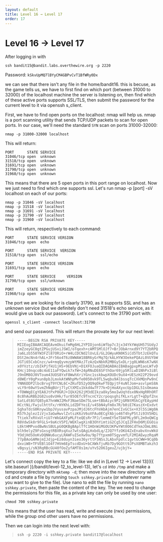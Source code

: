 ```yaml
---
layout: default
title: Level 16 → Level 17
order: 17
---
```


# Level 16 → Level 17

After logging in with 

`ssh bandit15@bandit.labs.overthewire.org -p 2220`

Password: `kSkvUpMQ7lBYyCM4GBPvCvT1BfWRy0Dx`

we can see that there isn't any file in the home/bandit16. this is becuse, as the game tells us, we have to first find on which port (between  31000 to 32000) of the localhost machine the server is listening on, then find which of these active ports supports SSL/TLS, then submit the password for the current level to it via openssh s_client.

First, we have to find open ports on the localhost: nmap will help us. nmap is a port scanning utility that sends TCP/UDP packets to scan for open ports. In our case, we'll need the standard `SYN` scan on ports  31000-32000:

`nmap -p 31000-32000 localhost`

This will return:

```
PORT      STATE SERVICE
31046/tcp open  unknown
31518/tcp open  unknown
31691/tcp open  unknown
31790/tcp open  unknown
31960/tcp open  unknown
```

This means that there are 5 open ports in this port range on localhost. Now we just need to find which one supports ssl. Let's run  nmap -p [port] -sV localhost on each of our ports:

```
nmap -p 31046 -sV localhost
nmap -p 31518 -sV localhost
nmap -p 31691 -sV localhost
nmap -p 31790 -sV localhost
nmap -p 31960 -sV localhost
```

This will return, respectively to each command:

```
PORT      STATE SERVICE VERSION
31046/tcp open  echo
```

```
PORT      STATE SERVICE  VERSION
31518/tcp open  ssl/echo
```

```
PORT      STATE SERVICE VERSION
31691/tcp open  echo
```

```
PORT      STATE SERVICE     VERSION
31790/tcp open  ssl/unknown
```

```
PORT      STATE SERVICE VERSION
31960/tcp open  echo
```

The port we are looking for is claarly 31790, as it supports SSL and has an unknown service (but we definitely don't need 31518's echo service, as it would give us back our password). Let's connect to the 31790 port with:

`openssl s_client -connect localhost:31790`

and send our password. This will return the provate key for our next level:

> ``` 
> -----BEGIN RSA PRIVATE KEY-----
> MIIEogIBAAKCAQEAvmOkuifmMg6HL2YPIOjon6iWfbp7c3jx34YkYWqUH57SUdyJ
> imZzeyGC0gtZPGujUSxiJSWI/oTqexh+cAMTSMlOJf7+BrJObArnxd9Y7YT2bRPQ
> Ja6Lzb558YW3FZl87ORiO+rW4LCDCNd2lUvLE/GL2GWyuKN0K5iCd5TbtJzEkQTu
>DSt2mcNn4rhAL+JFr56o4T6z8WWAW18BR6yGrMq7Q/kALHYW3OekePQAzL0VUYbW
> JGTi65CxbCnzc/w4+mqQyvmzpWtMAzJTzAzQxNbkR2MBGySxDLrjg0LWN6sK7wNX
> x0YVztz/zbIkPjfkU1jHS+9EbVNj+D1XFOJuaQIDAQABAoIBABagpxpM1aoLWfvD
> KHcj10nqcoBc4oE11aFYQwik7xfW+24pRNuDE6SFthOar69jp5RlLwD1NhPx3iBl
> J9nOM8OJ0VToum43UOS8YxF8WwhXriYGnc1sskbwpXOUDc9uX4+UESzH22P29ovd
> d8WErY0gPxun8pbJLmxkAtWNhpMvfe0050vk9TL5wqbu9AlbssgTcCXkMQnPw9nC
> YNN6DDP2lbcBrvgT9YCNL6C+ZKufD52yOQ9qOkwFTEQpjtF4uNtJom+asvlpmS8A
> vLY9r60wYSvmZhNqBUrj7lyCtXMIu1kkd4w7F77k+DjHoAXyxcUp1DGL51sOmama
> +TOWWgECgYEA8JtPxP0GRJ+IQkX262jM3dEIkza8ky5moIwUqYdsx0NxHgRRhORT
> 8c8hAuRBb2G82so8vUHk/fur85OEfc9TncnCY2crpoqsghifKLxrLgtT+qDpfZnx
> SatLdt8GfQ85yA7hnWWJ2MxF3NaeSDm75Lsm+tBbAiyc9P2jGRNtMSkCgYEAypHd
> HCctNi/FwjulhttFx/rHYKhLidZDFYeiE/v45bN4yFm8x7R/b0iE7KaszX+Exdvt
> SghaTdcG0Knyw1bpJVyusavPzpaJMjdJ6tcFhVAbAjm7enCIvGCSx+X3l5SiWg0A
> R57hJglezIiVjv3aGwHwvlZvtszK6zV6oXFAu0ECgYAbjo46T4hyP5tJi93V5HDi
> Ttiek7xRVxUl+iU7rWkGAXFpMLFteQEsRr7PJ/lemmEY5eTDAFMLy9FL2m9oQWCg
> R8VdwSk8r9FGLS+9aKcV5PI/WEKlwgXinB3OhYimtiG2Cg5JCqIZFHxD6MjEGOiu
> L8ktHMPvodBwNsSBULpG0QKBgBAplTfC1HOnWiMGOU3KPwYWt0O6CdTkmJOmL8Ni
> blh9elyZ9FsGxsgtRBXRsqXuz7wtsQAgLHxbdLq/ZJQ7YfzOKU4ZxEnabvXnvWkU
> YOdjHdSOoKvDQNWu6ucyLRAWFuISeXw9a/9p7ftpxm0TSgyvmfLF2MIAEwyzRqaM
> 77pBAoGAMmjmIJdjp+Ez8duyn3ieo36yrttF5NSsJLAbxFpdlc1gvtGCWW+9Cq0b
> dxviW8+TFVEBl1O4f7HVm6EpTscdDxU+bCXWkfjuRb7Dy9GOtt9JPsX8MBTakzh3
> vBgsyi/sN3RqRBcGU40fOoZyfAMT8s1m/uYv52O6IgeuZ/ujbjY=
> -----END RSA PRIVATE KEY-----
> ```

Let's connect copy the key to a file: like we did in [Level 12 → Level 13]({{ site.baseurl }}/bandit/level-12_to_level-13), let's `cd` into `/tmp` and make a temporary directory with `mktemp -d`; then move into the new directory with cd and create a file by running `touch sshkey.private` (or whatever name you want to give to the file). Use nano to edit the file by running `nano sshkey.private`, then paste the content of the key. The we need to change the permissions for this file, as a private key can only be used by one user: 

`chmod 700 sshkey.private`

This means that the user has read, write and execute (rwx) permissions, while the group ond other users have no permissions.

Then we can login into the next level with:

> `ssh -p 2220 -i sshkey.private bandit17@localhost`